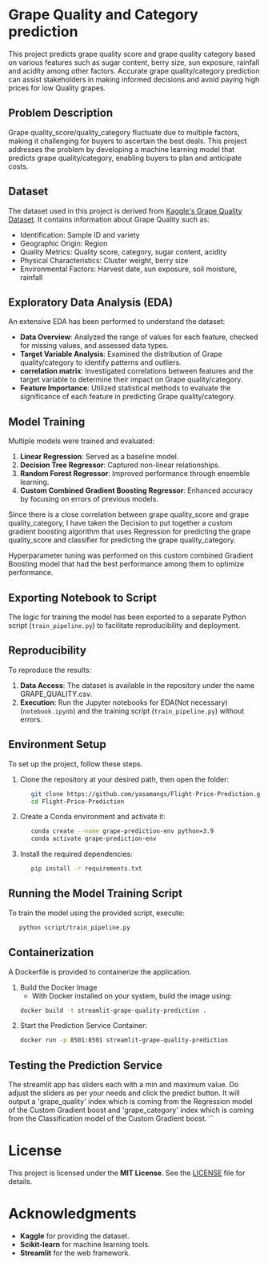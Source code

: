 # Grape Quality and Category prediction

This project predicts grape quality score and grape quality category  based on various features such as sugar content, berry size, sun exposure, rainfall and acidity among other factors. Accurate grape quality/category prediction can assist stakeholders in making informed decisions and avoid paying high prices for low Quality grapes.

## Problem Description

Grape quality_score/quality_category fluctuate due to multiple factors, making it challenging for buyers to ascertain the best deals. This project addresses the problem by developing a machine learning model that predicts grape quality/category, enabling buyers to plan and anticipate costs. 

## Dataset

The dataset used in this project is derived from [Kaggle's Grape Quality Dataset](https://www.kaggle.com/datasets/mrmars1010/grape-quality). It contains information about Grape Quality such as:

- Identification: Sample ID and variety
- Geographic Origin: Region
- Quality Metrics: Quality score, category, sugar content, acidity
- Physical Characteristics: Cluster weight, berry size
- Environmental Factors: Harvest date, sun exposure, soil moisture, rainfall

## Exploratory Data Analysis (EDA)

An extensive EDA has been performed to understand the dataset:

- **Data Overview**: Analyzed the range of values for each feature, checked for missing values, and assessed data types.
- **Target Variable Analysis**: Examined the distribution of Grape quality/category to identify patterns and outliers.
- **correlation matrix**: Investigated correlations between features and the target variable to determine their impact on Grape quality/category.
- **Feature Importance**: Utilized statistical methods to evaluate the significance of each feature in predicting Grape quality/category.

## Model Training

Multiple models were trained and evaluated:

1. **Linear Regression**: Served as a baseline model.
2. **Decision Tree Regressor**: Captured non-linear relationships.
3. **Random Forest Regressor**: Improved performance through ensemble learning.
4. **Custom Combined Gradient Boosting Regressor**: Enhanced accuracy by focusing on errors of previous models.

Since there is a close correlation between grape quality_score and grape quality_category, I have taken the Decision to put together a custom gradient boosting 
algorithm that uses Regression for predicting the grape quality_score and classifier for predicting the grape quality_category.

Hyperparameter tuning was performed on this custom combined Gradient Boosting model that had the best performance among them to optimize performance.

## Exporting Notebook to Script

The logic for training the model has been exported to a separate Python script (`train_pipeline.py`) to facilitate reproducibility and deployment.

## Reproducibility

To reproduce the results:

1. **Data Access**: The dataset is available in the repository under the name GRAPE_QUALITY.csv.
2. **Execution**: Run the Jupyter notebooks for EDA(Not necessary)  (`notebook.ipynb`) and  the training script (`train_pipeline.py`) without errors.

## Environment Setup

To set up the project, follow these steps.

1. Clone the repository at your desired path, then open the folder:
   ```bash
      git clone https://github.com/yasamangs/Flight-Price-Prediction.git
      cd Flight-Price-Prediction
   ```
2. Create a Conda environment and activate it:
   ```bash
      conda create --name grape-prediction-env python=3.9
      conda activate grape-prediction-env
   ```
3. Install the required dependencies:
   ```bash
      pip install -r requirements.txt
   ```

## Running the Model Training Script
To train the model using the provided script, execute:
   ```bash
      python script/train_pipeline.py
   ```

## Containerization

A Dockerfile is provided to containerize the application.

1. Build the Docker Image
   - With Docker installed on your system, build the image using:
   ```bash
   docker build -t streamlit-grape-quality-prediction .
   ```
2. Start the Prediction Service Container: 
   ```bash
   docker run -p 8501:8501 streamlit-grape-quality-prediction
   ```


## Testing the Prediction Service

The streamlit app has sliders each with a min and maximum value. Do adjust the sliders as per your needs and click the predict button.
It will output a 'grape_quality' index which is coming from the Regression model of the Custom Gradient boost and 'grape_category' index
which is coming from the Classification model of the Custom Gradient boost.
   ``

# License
This project is licensed under the **MIT License**. See the [LICENSE](LICENSE) file for details.

# Acknowledgments
- **Kaggle** for providing the dataset.  
- **Scikit-learn** for machine learning tools.  
- **Streamlit** for the web framework.    

